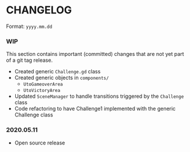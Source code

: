 # CHANGELOG

Format: `yyyy.mm.dd`

### WIP

This section contains important (committed) changes that are not yet part 
of a git tag release.

- Created generic `Challenge.gd` class
- Created generic objects in `components/`
  - `UtoGameoverArea`
  - `UtoVictoryArea`
- Updated `SceneManager` to handle transitions triggered by the `Challenge` class
- Code refactoring to have Challenge1 implemented with the generic Challenge class

### 2020.05.11

- Open source release

